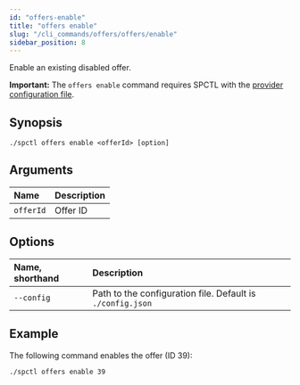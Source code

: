 ```yaml
---
id: "offers-enable"
title: "offers enable"
slug: "/cli_commands/offers/offers/enable"
sidebar_position: 8
---
```


Enable an existing disabled offer.

**Important:** The `offers enable` command requires SPCTL with the [provider configuration file]((/developers/cli_guides/configuring#for-providers)).

## Synopsis

```
./spctl offers enable <offerId> [option]
```

## Arguments

| **Name** | **Description**                 |
|:---------|:--------------------------------|
| `offerId`     | Offer ID  |

## Options

| **Name, shorthand** |**Description**                |
|:--------------------|:-------------------------------|
| `--config`          |Path to the configuration file. Default is `./config.json` |

## Example

The following command enables the offer (ID 39):

```
./spctl offers enable 39
```
